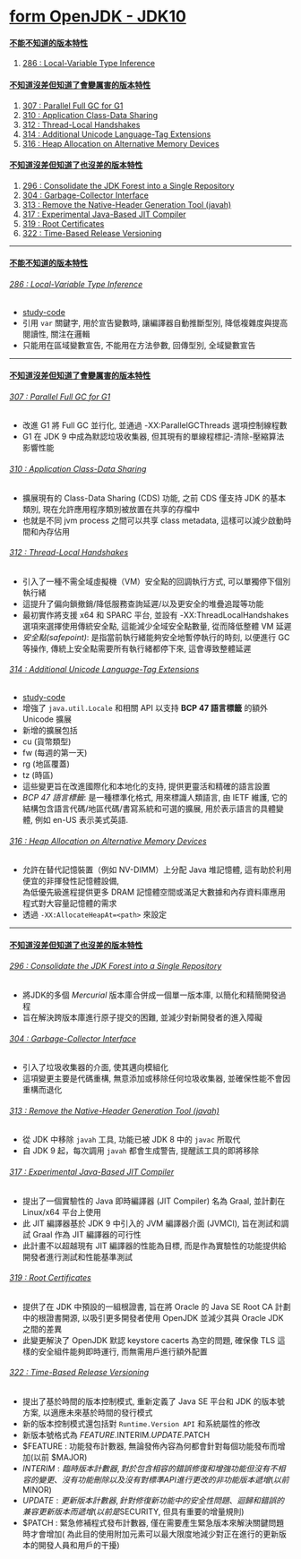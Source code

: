<a id="head"></a>

# [form OpenJDK - JDK10](https://openjdk.org/projects/jdk/10)

#### <a id="head1"></a> [不能不知道的版本特性](#不能不知道的版本特性)

1. [286 : Local-Variable Type Inference](#286--local-variable-type-inference)

#### <a id="head2"></a> [不知道沒差但知道了會變厲害的版本特性](#不知道沒差但知道了會變厲害的版本特性)

1. [307 : Parallel Full GC for G1](#307--parallel-full-gc-for-g1)
1. [310 : Application Class-Data Sharing](#310--application-class-data-sharing)
1. [312 : Thread-Local Handshakes](#312--thread-local-handshakes)
1. [314 : Additional Unicode Language-Tag Extensions](#314--additional-unicode-language-tag-extensions)
1. [316 : Heap Allocation on Alternative Memory Devices](#316--heap-allocation-on-alternative-memory-devices)

#### <a id="head3"></a> [不知道沒差但知道了也沒差的版本特性](#不知道沒差但知道了也沒差的版本特性)

1. [296 : Consolidate the JDK Forest into a Single Repository](#296--consolidate-the-jdk-forest-into-a-single-repository)
1. [304 : Garbage-Collector Interface](#304--garbage-collector-interface)
1. [313 : Remove the Native-Header Generation Tool (javah)](#313--remove-the-native-header-generation-tool--javah-)
1. [317 : Experimental Java-Based JIT Compiler](#317--experimental-java-based-jit-compiler)
1. [319 : Root Certificates](#319--root-certificates)
1. [322 : Time-Based Release Versioning](#322--time-based-release-versioning)

---

#### [不能不知道的版本特性](#head1)

###### [286 : Local-Variable Type Inference](https://openjdk.org/jeps/286)

- [study-code](./src/test/java/org/aery/study/jdk10/JEP286_Local_Variable_Type_Inference.java)
- 引用 `var` 關鍵字, 用於宣告變數時, 讓編譯器自動推斷型別, 降低複雜度與提高閱讀性, 關注在邏輯
- 只能用在區域變數宣告, 不能用在方法參數, 回傳型別, 全域變數宣告

---

#### [不知道沒差但知道了會變厲害的版本特性](#head2)

###### [307 : Parallel Full GC for G1](https://openjdk.org/jeps/307)

- 改進 G1 將 Full GC 並行化, 並通過 -XX:ParallelGCThreads 選項控制線程數
- G1 在 JDK 9 中成為默認垃圾收集器, 但其現有的單線程標記-清除-壓縮算法影響性能

###### [310 : Application Class-Data Sharing](https://openjdk.org/jeps/310)

- 擴展現有的 Class-Data Sharing (CDS) 功能, 之前 CDS 僅支持 JDK 的基本類別, 現在允許應用程序類別被放置在共享的存檔中
- 也就是不同 jvm process 之間可以共享 class metadata, 這樣可以減少啟動時間和內存佔用

###### [312 : Thread-Local Handshakes](https://openjdk.org/jeps/312)

- 引入了一種不需全域虛擬機（VM）安全點的回調執行方式, 可以單獨停下個別執行緒
- 這提升了偏向鎖撤銷/降低服務查詢延遲/以及更安全的堆疊追蹤等功能
- 最初實作將支援 x64 和 SPARC 平台, 並設有 -XX:ThreadLocalHandshakes 選項來選擇使用傳統安全點, 這能減少全域安全點數量, 從而降低整體 VM 延遲
- *安全點(safepoint)*: 是指當前執行緒能夠安全地暫停執行的時刻, 以便進行 GC 等操作, 傳統上安全點需要所有執行緒都停下來, 這會導致整體延遲

###### [314 : Additional Unicode Language-Tag Extensions](https://openjdk.org/jeps/314)

- [study-code](./src/test/java/org/aery/study/jdk10/JEP314_Additional_Unicode_Language_Tag_Extensions.java)
- 增強了 `java.util.Locale` 和相關 API 以支持 **BCP 47 語言標籤** 的額外 Unicode 擴展
- 新增的擴展包括
- cu (貨幣類型)
- fw (每週的第一天)
- rg (地區覆蓋)
- tz (時區)
- 這些變更旨在改進國際化和本地化的支持, 提供更靈活和精確的語言設置
- *BCP 47 語言標籤*: 是一種標準化格式, 用來標識人類語言, 由 IETF 維護, 它的結構包含語言代碼/地區代碼/書寫系統和可選的擴展, 用於表示語言的具體變體,
  例如 en-US 表示美式英語.

###### [316 : Heap Allocation on Alternative Memory Devices](https://openjdk.org/jeps/316)

- 允許在替代記憶裝置（例如 NV-DIMM）上分配 Java 堆記憶體, 這有助於利用便宜的非揮發性記憶體設備,\
  為低優先級進程提供更多 DRAM 記憶體空間或滿足大數據和內存資料庫應用程式對大容量記憶體的需求
- 透過 `-XX:AllocateHeapAt=<path>` 來設定

---

#### [不知道沒差但知道了也沒差的版本特性](#head3)

###### [296 : Consolidate the JDK Forest into a Single Repository](https://openjdk.org/jeps/296)

- 將JDK的多個 *Mercurial* 版本庫合併成一個單一版本庫, 以簡化和精簡開發過程
- 旨在解決跨版本庫進行原子提交的困難, 並減少對新開發者的進入障礙

###### [304 : Garbage-Collector Interface](https://openjdk.org/jeps/304)

- 引入了垃圾收集器的介面, 使其邁向模組化
- 這項變更主要是代碼重構, 無意添加或移除任何垃圾收集器, 並確保性能不會因重構而退化

###### [313 : Remove the Native-Header Generation Tool (javah)](https://openjdk.org/jeps/313)

- 從 JDK 中移除 `javah` 工具, 功能已被 JDK 8 中的 `javac` 所取代
- 自 JDK 9 起，每次調用 `javah` 都會生成警告, 提醒該工具的即將移除

###### [317 : Experimental Java-Based JIT Compiler](https://openjdk.org/jeps/317)

- 提出了一個實驗性的 Java 即時編譯器 (JIT Compiler) 名為 Graal, 並計劃在 Linux/x64 平台上使用
- 此 JIT 編譯器基於 JDK 9 中引入的 JVM 編譯器介面 (JVMCI), 旨在測試和調試 Graal 作為 JIT 編譯器的可行性
- 此計畫不以超越現有 JIT 編譯器的性能為目標, 而是作為實驗性的功能提供給開發者進行測試和性能基準測試

###### [319 : Root Certificates](https://openjdk.org/jeps/319)

- 提供了在 JDK 中預設的一組根證書, 旨在將 Oracle 的 Java SE Root CA 計劃中的根證書開源, 以吸引更多開發者使用 OpenJDK 並減少其與 Oracle JDK 之間的差異
- 此變更解決了 OpenJDK 默認 keystore cacerts 為空的問題, 確保像 TLS 這樣的安全組件能夠即時運行, 而無需用戶進行額外配置

###### [322 : Time-Based Release Versioning](https://openjdk.org/jeps/322)

- 提出了基於時間的版本控制模式, 重新定義了 Java SE 平台和 JDK 的版本號方案, 以適應未來基於時間的發行模式
- 新的版本控制模式還包括對 `Runtime.Version API` 和系統屬性的修改
- 新版本號格式為 $FEATURE.$INTERIM.$UPDATE.$PATCH
- $FEATURE : 功能發布計數器, 無論發佈內容為何都會針對每個功能發布而增加(以前 $MAJOR)
- $INTERIM : 臨時版本計數器, 對於包含相容的錯誤修復和增強功能但沒有不相容的變更、沒有功能刪除以及沒有對標準 API 進行更改的非功能版本遞增(以前$MINOR)
- $UPDATE : 更新版本計數器, 針對修復新功能中的安全性問題、迴歸和錯誤的兼容更新版本而遞增(以前是$SECURITY, 但具有重要的增量規則)
- $PATCH : 緊急修補程式發布計數器, 僅在需要產生緊急版本來解決關鍵問題時才會增加(
  為此目的使用附加元素可以最大限度地減少對正在進行的更新版本的開發人員和用戶的干擾)
